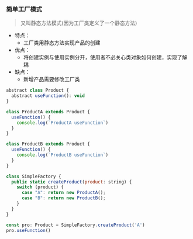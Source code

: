 ### 简单工厂模式

> 又叫静态方法模式(因为工厂类定义了一个静态方法)

- 特点：
  - 工厂类用静态方法实现产品的创建
- 优点：
  - 将创建实例与使用实例分开，使用者不必关心类对象如何创建，实现了解耦
- 缺点：
  - 新增产品需要修改工厂类

```js
abstract class Product {
  abstract useFunction(): void
}

class ProductA extends Product {
  useFunction() {
    console.log(`ProductA useFunction`)
  }
}

class ProductB extends Product {
  useFunction() {
    console.log(`ProductB useFunction`)
  }
}

class SimpleFactory {
  public static createProduct(product: string) {
    switch (product) {
      case "A": return new ProductA();
      case "B": return new ProductB();
    }
  }
}

const pro: Product = SimpleFactory.createProduct('A')
pro.useFunction()
```
